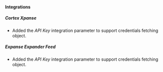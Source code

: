 
#### Integrations
##### Cortex Xpanse
- Added the *API Key* integration parameter to support credentials fetching object.
##### Expanse Expander Feed
- Added the *API Key* integration parameter to support credentials fetching object.
